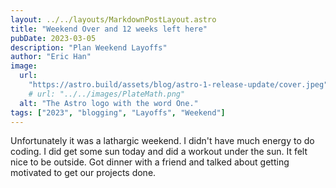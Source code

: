 ```yaml
---
layout: ../../layouts/MarkdownPostLayout.astro
title: "Weekend Over and 12 weeks left here"
pubDate: 2023-03-05
description: "Plan Weekend Layoffs"
author: "Eric Han"
image:
  url:
    "https://astro.build/assets/blog/astro-1-release-update/cover.jpeg"
    # url: "../../images/PlateMath.png"
  alt: "The Astro logo with the word One."
tags: ["2023", "blogging", "Layoffs", "Weekend"]
---
```


Unfortunately it was a lathargic weekend. I didn't have much energy to do coding. I did get some sun today and did a workout under the sun. It felt nice to be outside. Got dinner with a friend and talked about getting motivated to get our projects done.
